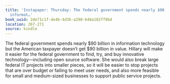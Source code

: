 ```yaml
---
title: 'Instapaper: Thursday: The federal government spends nearly $90 billion in
  informat…'
book_uuid: 2de71c1f-de4b-4d3b-a298-b46a182ff9bd
location: 267-271
source: kindle
---
```


The federal government spends nearly $90 billion in information technology but the American taxpayer doesn’t get $90 billion in value. Hillary will make it easier for the federal government to find, try, and buy innovative technology—including open source software. She would also break large federal IT projects into smaller pieces, so it will be easier to stop projects that are over budget or failing to meet user needs, and also more feasible for small and medium-sized businesses to support public service projects.